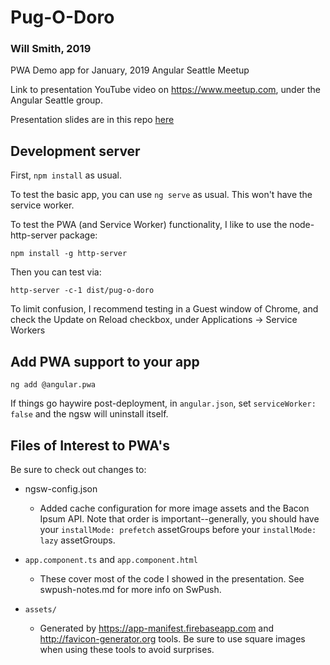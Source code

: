 # Pug-O-Doro
### Will Smith, 2019

PWA Demo app for January, 2019 Angular Seattle Meetup

Link to presentation YouTube video on https://www.meetup.com, under the Angular Seattle group.

Presentation slides are in this repo [here](pwa_presentation_slides.pdf)

## Development server

First, `npm install` as usual.

To test the basic app, you can use `ng serve` as usual. This won't have the service worker.

To test the PWA (and Service Worker) functionality, I like to use the node-http-server package:
```
npm install -g http-server
```
Then you can test via:
```ng build --prod
http-server -c-1 dist/pug-o-doro 
```

To limit confusion, I recommend testing in a Guest window of Chrome, and check the Update on Reload checkbox, under Applications -> Service Workers 

## Add PWA support to your app

`ng add @angular.pwa`

If things go haywire post-deployment, in `angular.json`, set `serviceWorker: false` and the ngsw will uninstall itself.

## Files of Interest to PWA's

Be sure to check out changes to:

* ngsw-config.json
  * Added cache configuration for more image assets and the Bacon Ipsum API. Note that order is important--generally, you should have your `installMode: prefetch` assetGroups before your `installMode: lazy` assetGroups.

* `app.component.ts` and `app.component.html`
  * These cover most of the code I showed in the presentation. See swpush-notes.md for more info on SwPush.
* `assets/`
  * Generated by https://app-manifest.firebaseapp.com and http://favicon-generator.org tools. Be sure to use square images when using these tools to avoid surprises.
